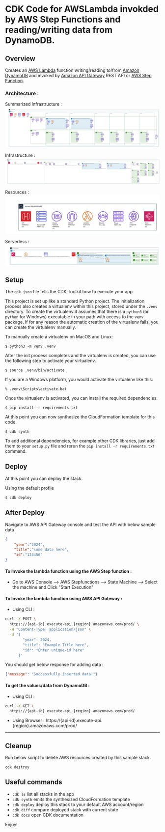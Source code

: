
# CDK Code for AWSLambda invokded by AWS Step Functions and reading/writing data from DynamoDB.



## Overview

Creates an [AWS Lambda](https://aws.amazon.com/lambda/) function writing/reading to/from [Amazon DynamoDB](https://aws.amazon.com/dynamodb/) and invoked by [Amazon API Gateway](https://aws.amazon.com/api-gateway/) REST API or [AWS Step Function](https://aws.amazon.com/step-functions/). 

### Architecture : 
Summarized Infrastructure : 
![Summarized Infrastructure](aws_architecture/summarized_infrastructure.jpeg)

Infrastructure : 
![Infrastructure](aws_architecture/infrastructure.jpeg)

Resources : 
![Resources](aws_architecture/resources.png)

Serverless : 
![Serverless](aws_architecture/serverless.png)

## Setup

The `cdk.json` file tells the CDK Toolkit how to execute your app.

This project is set up like a standard Python project.  The initialization
process also creates a virtualenv within this project, stored under the `.venv`
directory.  To create the virtualenv it assumes that there is a `python3`
(or `python` for Windows) executable in your path with access to the `venv`
package. If for any reason the automatic creation of the virtualenv fails,
you can create the virtualenv manually.

To manually create a virtualenv on MacOS and Linux:

```
$ python3 -m venv .venv
```

After the init process completes and the virtualenv is created, you can use the following
step to activate your virtualenv.

```
$ source .venv/bin/activate
```

If you are a Windows platform, you would activate the virtualenv like this:

```
% .venv\Scripts\activate.bat
```

Once the virtualenv is activated, you can install the required dependencies.

```
$ pip install -r requirements.txt
```

At this point you can now synthesize the CloudFormation template for this code.

```
$ cdk synth
```

To add additional dependencies, for example other CDK libraries, just add
them to your `setup.py` file and rerun the `pip install -r requirements.txt`
command.

## Deploy
At this point you can deploy the stack. 

Using the default profile

```
$ cdk deploy
```



## After Deploy
Navigate to AWS API Gateway console and test the API with below sample data 
```json
{
    "year":"2024", 
    "title":"some data here",
    "id":"123456"
}
```

#### To Invoke the lambda function using the AWS Step function :
- Go to AWS Console --> AWS Stepfunctions --> State Machine --> Select the machine and Click "Start Execution"

#### To Invoke the lambda function using AWS API Gateway : 
- Using CLI : 

```bash
curl -X POST \
  https://{api-id}.execute-api.{region}.amazonaws.com/prod/ \
  -H "Content-Type: application/json" \
  -d '{
        "year": 2024,
        "title": "Example Title here",
        "id": "Enter unique-id here"
      }'
```

You should get below response  for adding data : 

```json
{"message": "Successfully inserted data!"}
```

####  To get the values/data from DynamoDB :
- Using CLI :

```bash
curl -X GET \
  https://{api-id}.execute-api.{region}.amazonaws.com/prod/ 
```

- Using Browser :  https://{api-id}.execute-api.{region}.amazonaws.com/prod/ 

---



## Cleanup 
Run below script to delete AWS resources created by this sample stack.
```
cdk destroy
```

## Useful commands

 * `cdk ls`          list all stacks in the app
 * `cdk synth`       emits the synthesized CloudFormation template
 * `cdk deploy`      deploy this stack to your default AWS account/region
 * `cdk diff`        compare deployed stack with current state
 * `cdk docs`        open CDK documentation

Enjoy!
